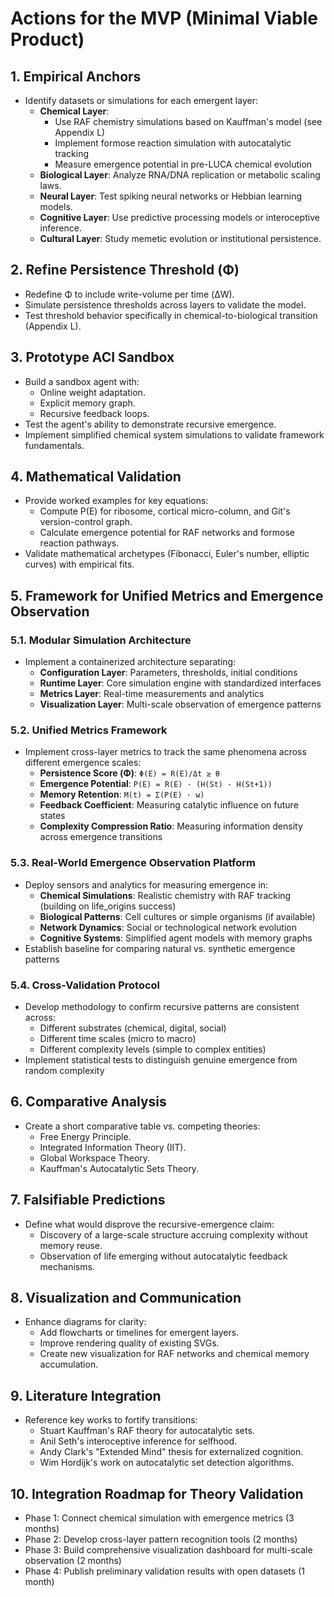 # Actions for the MVP (Minimal Viable Product)

## 1. Empirical Anchors
- Identify datasets or simulations for each emergent layer:
  - **Chemical Layer**: 
    - Use RAF chemistry simulations based on Kauffman's model (see Appendix L)
    - Implement formose reaction simulation with autocatalytic tracking
    - Measure emergence potential in pre-LUCA chemical evolution
  - **Biological Layer**: Analyze RNA/DNA replication or metabolic scaling laws.
  - **Neural Layer**: Test spiking neural networks or Hebbian learning models.
  - **Cognitive Layer**: Use predictive processing models or interoceptive inference.
  - **Cultural Layer**: Study memetic evolution or institutional persistence.

## 2. Refine Persistence Threshold (Φ)
- Redefine Φ to include write-volume per time (ΔW).
- Simulate persistence thresholds across layers to validate the model.
- Test threshold behavior specifically in chemical-to-biological transition (Appendix L).

## 3. Prototype ACI Sandbox
- Build a sandbox agent with:
  - Online weight adaptation.
  - Explicit memory graph.
  - Recursive feedback loops.
- Test the agent's ability to demonstrate recursive emergence.
- Implement simplified chemical system simulations to validate framework fundamentals.

## 4. Mathematical Validation
- Provide worked examples for key equations:
  - Compute P(E) for ribosome, cortical micro-column, and Git's version-control graph.
  - Calculate emergence potential for RAF networks and formose reaction pathways.
- Validate mathematical archetypes (Fibonacci, Euler's number, elliptic curves) with empirical fits.

## 5. Framework for Unified Metrics and Emergence Observation

### 5.1. Modular Simulation Architecture
- Implement a containerized architecture separating:
  - **Configuration Layer**: Parameters, thresholds, initial conditions
  - **Runtime Layer**: Core simulation engine with standardized interfaces
  - **Metrics Layer**: Real-time measurements and analytics
  - **Visualization Layer**: Multi-scale observation of emergence patterns

### 5.2. Unified Metrics Framework
- Implement cross-layer metrics to track the same phenomena across different emergence scales:
  - **Persistence Score (Φ)**: `Φ(E) = R(E)/Δt ≥ θ`
  - **Emergence Potential**: `P(E) = R(E) · (H(St) - H(St+1))`
  - **Memory Retention**: `M(t) = Σ(P(E) · w)`
  - **Feedback Coefficient**: Measuring catalytic influence on future states
  - **Complexity Compression Ratio**: Measuring information density across emergence transitions

### 5.3. Real-World Emergence Observation Platform
- Deploy sensors and analytics for measuring emergence in:
  - **Chemical Simulations**: Realistic chemistry with RAF tracking (building on life_origins success)
  - **Biological Patterns**: Cell cultures or simple organisms (if available)
  - **Network Dynamics**: Social or technological network evolution
  - **Cognitive Systems**: Simplified agent models with memory graphs
- Establish baseline for comparing natural vs. synthetic emergence patterns

### 5.4. Cross-Validation Protocol
- Develop methodology to confirm recursive patterns are consistent across:
  - Different substrates (chemical, digital, social)
  - Different time scales (micro to macro)
  - Different complexity levels (simple to complex entities)
- Implement statistical tests to distinguish genuine emergence from random complexity

## 6. Comparative Analysis
- Create a short comparative table vs. competing theories:
  - Free Energy Principle.
  - Integrated Information Theory (IIT).
  - Global Workspace Theory.
  - Kauffman's Autocatalytic Sets Theory.

## 7. Falsifiable Predictions
- Define what would disprove the recursive-emergence claim:
  - Discovery of a large-scale structure accruing complexity without memory reuse.
  - Observation of life emerging without autocatalytic feedback mechanisms.

## 8. Visualization and Communication
- Enhance diagrams for clarity:
  - Add flowcharts or timelines for emergent layers.
  - Improve rendering quality of existing SVGs.
  - Create new visualization for RAF networks and chemical memory accumulation.

## 9. Literature Integration
- Reference key works to fortify transitions:
  - Stuart Kauffman's RAF theory for autocatalytic sets.
  - Anil Seth's interoceptive inference for selfhood.
  - Andy Clark's "Extended Mind" thesis for externalized cognition.
  - Wim Hordijk's work on autocatalytic set detection algorithms.

## 10. Integration Roadmap for Theory Validation
- Phase 1: Connect chemical simulation with emergence metrics (3 months)
- Phase 2: Develop cross-layer pattern recognition tools (2 months)
- Phase 3: Build comprehensive visualization dashboard for multi-scale observation (2 months)
- Phase 4: Publish preliminary validation results with open datasets (1 month)